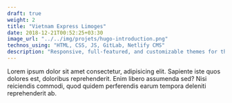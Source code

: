 ```yaml
---
draft: true
weight: 2
title: "Vietnam Express Limoges"
date: 2018-12-21T00:52:25+03:30
image_url: "../../img/projets/hugo-introduction.png"
technos_using: "HTML, CSS, JS, GitLab, Netlify CMS"
description: "Responsive, full-featured, and customizable themes for the popular static site generator Hugo. Focused on minimalism and adaptability. Open source on GitHub. Open source on GitHub."
---
```


Lorem ipsum dolor sit amet consectetur, adipisicing elit. Sapiente iste quos dolores est, doloribus reprehenderit. Enim libero assumenda sed? Nisi reiciendis commodi, quod quidem perferendis earum tempora deleniti reprehenderit ab.